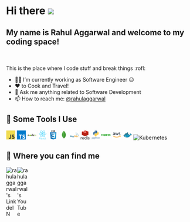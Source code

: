 <h1>Hi there <img src="https://media.giphy.com/media/hvRJCLFzcasrR4ia7z/giphy.gif" width="25px"></h1>

<h2>My name is <bold>Rahul Aggarwal</bold> and welcome to my coding space!</h2>
<br />
<br />
This is the place where I code stuff and break things :rofl:

- 👨‍💻 I’m currently working as Software Engineer :wink:
- :heart: to Cook and Travel!
- 💬 Ask me anything related to Software Development
- 📫 How to reach me: [@rahulaggarwal](https://www.linkedin.com/in/rahulaggarwal11/)

<h2>🚀 Some Tools I Use</h2>
<p align="left">
<img src="https://raw.githubusercontent.com/devicons/devicon/master/icons/javascript/javascript-original.svg" alt="javascript" width="25" height="25" />
<img src="https://raw.githubusercontent.com/devicons/devicon/master/icons/typescript/typescript-original.svg" alt="typescript" width="25" height="25" />
<img src="https://raw.githubusercontent.com/devicons/devicon/master/icons/nodejs/nodejs-original-wordmark.svg" alt="nodejs" width="25" height="25" />
<img src="https://raw.githubusercontent.com/devicons/devicon/master/icons/react/react-original-wordmark.svg" alt="react-js" width="25" height="25" />
<img src="https://raw.githubusercontent.com/devicons/devicon/master/icons/css3/css3-original-wordmark.svg" alt="css3" width="25" height="25" />
<img src="https://raw.githubusercontent.com/devicons/devicon/master/icons/mongodb/mongodb-original.svg" alt="mongodb" width="25" height="25" />
<img src="https://raw.githubusercontent.com/devicons/devicon/master/icons/mysql/mysql-original-wordmark.svg" alt="mysql" width="25" height="25" />
<img src="https://raw.githubusercontent.com/devicons/devicon/master/icons/redis/redis-original-wordmark.svg" alt="redis" width="25" height="25" />
<img src="https://raw.githubusercontent.com/devicons/devicon/master/icons/python/python-original-wordmark.svg" alt="python" width="25" height="25" />
<img src="https://raw.githubusercontent.com/devicons/devicon/master/icons/nginx/nginx-original.svg" alt="nginx" width="25" height="25" />
<img src="https://raw.githubusercontent.com/github/explore/80688e429a7d4ef2fca1e82350fe8e3517d3494d/topics/aws/aws.png" alt="aws" width="25" height="25" />
<img src="https://raw.githubusercontent.com/devicons/devicon/master/icons/docker/docker-original.svg" alt="Docker" width="25" height="25" />
<img src="https://www.vectorlogo.zone/logos/kubernetes/kubernetes-icon.svg" alt="Kubernetes" width="25" height="25" />
</p>

<h2>🚀 Where you can find me</h2>
<a href="https://www.linkedin.com/in/rahulaggarwal11/">
  <img align="left" alt="rahulaggarwal's LinkdeIN" width="30px" src="https://github.com/rahulaggarwal11/rahulaggarwal11.github.io/blob/master/images/linkedin.png" />
</a>
<a href="https://www.youtube.com/channel/UCOMk7vEQ9dKvlC6T2lKF5Yg">
  <img align="left" alt="rahulaggarwal's YouTube" width="30px" src="https://github.com/rahulaggarwal11/rahulaggarwal11.github.io/blob/master/images/youtube.png" />
</a>

<br />
